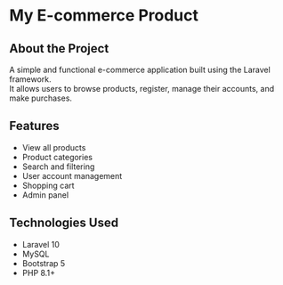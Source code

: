 # My E-commerce Product

## About the Project

A simple and functional e-commerce application built using the Laravel framework.  
It allows users to browse products, register, manage their accounts, and make purchases.

## Features

- View all products  
- Product categories  
- Search and filtering  
- User account management  
- Shopping cart  
- Admin panel  

## Technologies Used

- Laravel 10  
- MySQL  
- Bootstrap 5  
- PHP 8.1+

